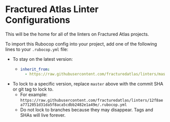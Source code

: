 # Fractured Atlas Linter Configurations

This will be the home for all of the linters on Fractured Atlas projects.

To import this Rubocop config into your project, add one of the following lines to your `.rubocop.yml` file:

- To stay on the latest version:
  - ```yaml
    inherit_from:
      - https://raw.githubusercontent.com/fracturedatlas/linters/master/.rubocop.yml
    ```
- To lock to a specific version, replace `master` above with the commit SHA or git tag to lock to.
  - For example: `https://raw.githubusercontent.com/fracturedatlas/linters/12f8aea7712051d31da5f8aca5cdbb2482e1a49e/.rubocop.yml`
  - Do not lock to branches because they may disappear. Tags and SHAs will live forever.
